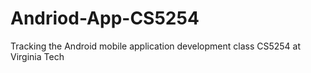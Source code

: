 # Andriod-App-CS5254
Tracking the Android mobile application development class CS5254 at Virginia Tech
